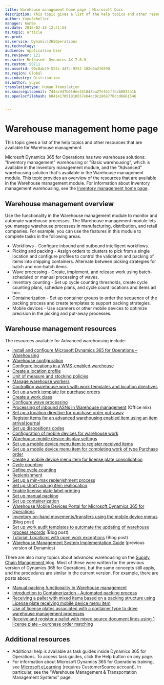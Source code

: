 ```yaml
---
title: Warehouse management home page | Microsoft Docs
description: This topic gives a list of the help topics and other resources that are available for Warehouse management.
author: YuyuScheller
manager: AnnBe
ms.date: 2016-02-18 12:41:54
ms.topic: article
ms.prod: 
ms.service: Dynamics365Operations
ms.technology: 
audience: Application User
ms.reviewer: 121
ms.suite: Released- Dynamics AX 7.0.0
ms.custom: 50711
ms.assetid: 90c0ab29-524c-447c-9252-182d0a2f6590
ms.region: Global
ms.industry: Distribution
ms.author: yuyus
translationtype: Human Translation
ms.sourcegitcommit: 744ac447b01dee241043ba27e3b1ffdcb0022a1b
ms.openlocfilehash: b041417051810657eb4ac0c2868778dcd6661546


---
```


# <a name="warehouse-management-home-page"></a>Warehouse management home page

This topic gives a list of the help topics and other resources that are available for Warehouse management.

Microsoft Dynamics 365 for Operations has two warehouse solutions: "Inventory management" warehousing or "Basic warehousing", which is available in the Inventory management module, and the "Advanced" warehousing solution that's available in the Warehouse management module. This topic provides an overview of the resources that are available in the Warehouse management module. For information about Inventory management warehousing, see the [Inventory management home page](https://docs.microsoft.com/en-us/dynamics365/operations/manufacturing/warehouse-management/inventory-management).

## <a name="warehouse-management-overview"></a>Warehouse management overview
Use the functionality in the Warehouse management module to monitor and automate warehouse processes. The Warehouse management module lets you manage warehouse processes in manufacturing, distribution, and retail companies. For example, you can use the features in this module to complete tasks in the following areas.

-   Workflows - Configure inbound and outbound intelligent workflows.
-   Picking and packing - Assign orders to clusters to pick from a single location and configure profiles to control the validation and packing of items into shipping containers. Alternate between picking strategies for batch and non-batch items.
-   Wave processing - Create, implement, and release work using batch-scheduled or manual processing of waves.
-   Inventory counting - Set up cycle counting thresholds, create cycle counting plans, schedule plans, and cycle count locations and items ad hoc.
-   Containerization - Set up container groups to order the sequence of the packing process and create templates to support packing strategies.
-   Mobile devices - Use scanners or other mobile devices to optimize precision in the picking and put-away processes.

## <a name="warehouse-management-resources"></a>Warehouse management resources
The resources available for Advanced warehousing include:

-   [Install and configure Microsoft Dynamics 365 for Operations – Warehousing](https://docs.microsoft.com/en-us/dynamics365/operations/dev-itpro/mobile-apps/install-configure-warehousing-app)
-   [Warehouse configuration](https://docs.microsoft.com/en-us/dynamics365/operations/manufacturing/warehouse-management/warehouse-configuration)
-   [Configure locations in a WMS-enabled warehouse](http://ax.help.dynamics.com/en/wiki/configure-locations-in-a-wms-enabled-warehouse/)
-   [Create a location profile](http://ax.help.dynamics.com/en/wiki/create-a-location-profile/)
-   [Unit of measure and stocking policies](https://docs.microsoft.com/en-us/dynamics365/operations/manufacturing/warehouse-management/unit-of-measure-and-stocking-policies)
-   [Manage warehouse workers](https://docs.microsoft.com/en-us/dynamics365/operations/manufacturing/warehouse-management/manage-warehouse-workers)
-   [Controlling warehouse work with work templates and location directives](https://docs.microsoft.com/en-us/dynamics365/operations/manufacturing/warehouse-management/controlling-warehouse-work-with-work-templates-and-location-directives)
-   [Set up a work template for purchase orders](http://ax.help.dynamics.com/en/wiki/set-up-a-work-template-for-purchase-orders/)
-   [Create a work class](http://ax.help.dynamics.com/en/wiki/create-a-work-class/)
-   [Configure wave processing](http://ax.help.dynamics.com/en/wiki/configure-wave-processing/)
-   [Processing of inbound ASNs in Warehouse management](https://mix.office.com/watch/wpf78tr7rjuh) (Office mix)
-   [Set up a location directive for purchase order put-away](http://ax.help.dynamics.com/en/wiki/set-up-a-location-directive-for-purchase-order-put-away/)
-   [Register items for an advanced warehousing enabled item using an item arrival journal](http://ax.help.dynamics.com/en/wiki/register-items-for-an-advanced-warehousing-enabled-item-using-an-item-arrival-journal/)
-   [Set up dispositions codes](http://ax.help.dynamics.com/en/wiki/set-up-disposition-codes/)
-   [Configuration of mobile devices for warehouse work](https://docs.microsoft.com/en-us/dynamics365/operations/manufacturing/warehouse-management/configure-mobile-devices-for-warehouse-work)
-   [Warehouse mobile device display settings](https://docs.microsoft.com/en-us/dynamics365/operations/manufacturing/warehouse-management/changing-the-look-and-feel-of-warehouse-mobile-device-displays)
-   [Set up a mobile device menu item to register received items](http://ax.help.dynamics.com/en/wiki/set-up-a-mobile-device-menu-item-to-register-received-items/)
-   [Set up a mobile device menu item for completing work of type Purchase order](http://ax.help.dynamics.com/en/wiki/set-up-a-mobile-device-menu-item-for-completing-work-of-type-purchase-order/)
-   [Create a mobile device menu item for license plate consolidation](http://ax.help.dynamics.com/en/wiki/create-a-mobile-device-menu-item-for-license-plate-consolidation/)
-   [Cycle counting](https://docs.microsoft.com/en-us/dynamics365/operations/manufacturing/warehouse-management/cycle-counting)
-   [Define cycle counting](http://ax.help.dynamics.com/en/wiki/define-cycle-counting/)
-   [Replenishment](https://docs.microsoft.com/en-us/dynamics365/operations/manufacturing/warehouse-management/replenishment)
-   [Set up a min-max replenishment process](http://ax.help.dynamics.com/en/wiki/set-up-a-min-max-replenishment-process/)
-   [Set up short picking item reallocation](http://ax.help.dynamics.com/en/wiki/set-up-short-picking-item-reallocation/)
-   [Enable license plate label printing](http://ax.help.dynamics.com/en/wiki/enable-license-plate-label-printing/)
-   [Set up manual packing](http://ax.help.dynamics.com/en/wiki/set-up-manual-packing/)
-   [Set up containerization](http://ax.help.dynamics.com/en/wiki/set-up-containerization/)
-   [Warehouse Mobile Devices Portal for Microsoft Dynamics 365 for Operations](https://docs.microsoft.com/en-us/dynamics365/operations/manufacturing/warehouse-management/warehouse-mobile-devices-portal-for-microsoft-dynamics-ax)
-   [Inventory on-hand movements/transfers using the mobile device menus](http://blogs.msdn.com/b/dynamicsaxscm/archive/2016/01/14/inventory-on-hand-movements-transfers-using-the-mobile-device-menus.aspx) (Blog post)
-   [Set up work audit templates to automate the updating of warehouse process records](http://blogs.msdn.com/b/dynamicsaxscm/archive/2016/01/26/set-up-work-audit-templates-to-automate-the-updating-of-warehouse-process-records.aspx) (Blog post)
-   [Tutorial: Locations with open work exceptions](http://kashperuk.blogspot.com/2016/01/tutorial-locations-with-open-work.html) (Blog post)
-   [Warehouse Management System Implementation Guide](http://blogs.msdn.com/b/dynamicsaxscm/archive/2014/07/15/warehouse-management-system-implementation-guide.aspx) (previous version of Dynamics)

There are also many topics about advanced warehousing on the [Supply Chain Management ](http://blogs.msdn.com/b/dynamicsaxscm/)blog. Most of these were written for the previous version of Dynamics 365 for Operations, but the same concepts still apply, and the procedures are similar in the current version. For example, there are posts about:

-   [Manual packing functionality in Warehouse management](http://blogs.msdn.com/b/dynamicsaxscm/archive/2014/06/18/manual-packing-functionality-in-warehouse-management-available-in-ax-2012-r3.aspx)
-   [Introduction to Containerization - Automated packing process](http://blogs.msdn.com/b/dynamicsaxscm/archive/2014/07/26/introduction-to-containerization-automated-packing-process-in-microsoft-dynamics-ax-2012-r3.aspx)
-   [Receiving a pallet with mixed items based on a packing structure using License plate receiving mobile device menu item](http://blogs.msdn.com/b/dynamicsaxscm/archive/2014/09/18/receiving-a-pallet-with-mixed-items-based-on-a-packing-structure-using-license-plate-receiving-mobile-device-menu-item.aspx)
-   [Use of license plates associated with a container type to drive warehouse management processes](https://blogs.msdn.microsoft.com/dynamicsaxscm/2016/06/20/use-of-license-plates-associated-with-a-container-type-to-drive-warehouse-management-processes/)
-   [Receive and register a pallet with mixed source document lines using 1 license plate – purchase order matching](https://blogs.msdn.microsoft.com/dynamicsaxscm/2016/05/13/receive-and-register-a-pallet-with-mixed-source-document-lines-using-1-license-plate-purchase-order-matching/)

## <a name="additional-resources"></a>Additional resources
-   Additional help is available as task guides inside Dynamics 365 for Operations. To access task guides, click the Help button on any page.
-   For information about Microsoft Dynamics 365 for Operations training, see [Microsoft eLearning](https://mbs2.microsoft.com/members/elearning/dynamicstrainingcert.aspx) (requires CustomerSource account). In particular, see the “Warehouse Management & Transportation Management Systems” page.





<!--HONumber=Feb17_HO3-->


